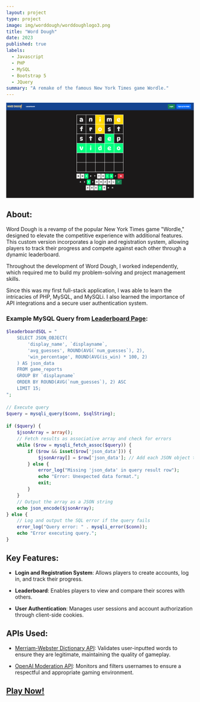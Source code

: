 ```yaml
---
layout: project
type: project
image: img/worddough/worddoughlogo3.png
title: "Word Dough"
date: 2023
published: true
labels:
  - Javascript
  - PHP
  - MySQL
  - Bootstrap 5
  - JQuery
summary: "A remake of the famous New York Times game Wordle."
---
```



<img class="img-fluid" src="../img/worddough/Word-Dough-Home.png">

## About:

Word Dough is a revamp of the popular New York Times game "Wordle," designed to elevate the competitive experience with additional features. This custom version incorporates a login and registration system, allowing players to track their progress and compete against each other through a dynamic leaderboard.

Throughout the development of Word Dough, I worked independently, which required me to build my problem-solving and project management skills.

Since this was my first full-stack application, I was able to learn the intricacies of PHP, MySQL, and MySQLi. I also learned the importance of API integrations and a secure user authentication system.

### Example MySQL Query from [Leaderboard Page](https://www.practicalsoftware.com/worddough/leaderboard.html):

```php
$leaderboardSQL = "
    SELECT JSON_OBJECT(
        'display_name', `displayname`,
        'avg_guesses', ROUND(AVG(`num_guesses`), 2),
        'win_percentage', ROUND(AVG(is_win) * 100, 2)
    ) AS json_data
    FROM game_reports
    GROUP BY `displayname`
    ORDER BY ROUND(AVG(`num_guesses`), 2) ASC
    LIMIT 15;
";

// Execute query
$query = mysqli_query($conn, $sqlString);

if ($query) {
    $jsonArray = array();
    // Fetch results as associative array and check for errors
    while ($row = mysqli_fetch_assoc($query)) {
        if ($row && isset($row['json_data'])) {
            $jsonArray[] = $row['json_data']; // Add each JSON object to the array
        } else {
            error_log("Missing 'json_data' in query result row");
            echo "Error: Unexpected data format.";
            exit;
        }
    }
    // Output the array as a JSON string
    echo json_encode($jsonArray);
} else {
    // Log and output the SQL error if the query fails
    error_log("Query error: " . mysqli_error($conn));
    echo "Error executing query.";
}

```


## Key Features:

- **Login and Registration System**: Allows players to create accounts, log in, and track their progress.

- **Leaderboard**: Enables players to view and compare their scores with others.

- **User Authentication**: Manages user sessions and account authorization through client-side cookies.


## APIs Used:

- [Merriam-Webster Dictionary API](https://dictionaryapi.com/): Validates user-inputted words to ensure they are legitimate, maintaining the quality of gameplay.

- [OpenAI Moderation API](https://platform.openai.com/docs/guides/moderation): Monitors and filters usernames to ensure a respectful and appropriate gaming environment.




## [Play Now!](https://practicalsoftware.com/worddough/index.html)

